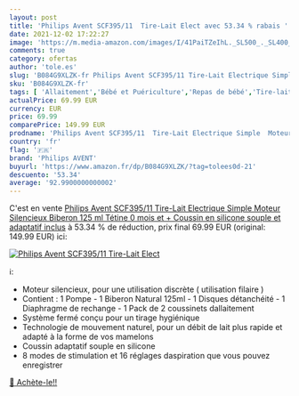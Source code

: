 ```yaml
---
layout: post
title: 'Philips Avent SCF395/11  Tire-Lait Elect avec 53.34 % rabais '
date: 2021-12-02 17:22:27
image: 'https://m.media-amazon.com/images/I/41PaiTZeIhL._SL500_._SL400_.jpg'
comments: true
category: ofertas
author: 'tole.es'
slug: 'B084G9XLZK-fr Philips Avent SCF395/11 Tire-Lait Electrique Simple Moteur...'
sku: 'B084G9XLZK-fr'
tags: [ 'Allaitement','Bébé et Puériculture','Repas de bébé','Tire-laits','philips avent', ]
actualPrice: 69.99 EUR
currency: EUR
price: 69.99
comparePrice: 149.99 EUR
prodname: 'Philips Avent SCF395/11  Tire-Lait Electrique Simple  Moteur Silencieux  Biberon 125 ml  Tétine 0 mois et +  Coussin en silicone souple et adaptatif inclus'
country: 'fr'
flag: '🇫🇷'
brand: 'Philips AVENT'
buyurl: 'https://www.amazon.fr/dp/B084G9XLZK/?tag=tolees0d-21'
descuento: '53.34'
average: '92.9900000000002'
---
```


C'est en vente [Philips Avent SCF395/11  Tire-Lait Electrique Simple  Moteur Silencieux  Biberon 125 ml  Tétine 0 mois et +  Coussin en silicone souple et adaptatif inclus](https://www.amazon.fr/dp/B084G9XLZK/?tag=tolees0d-21)  à  53.34 % de réduction, prix final  69.99 EUR (original: 149.99 EUR) ici:

[![Philips Avent SCF395/11  Tire-Lait Elect](https://m.media-amazon.com/images/I/41PaiTZeIhL._SL500_._SL400_.jpg)](https://www.amazon.fr/dp/B084G9XLZK/?tag=tolees0d-21)

ℹ️:

- Moteur silencieux, pour une utilisation discrète ( utilisation filaire )
- Contient : 1 Pompe - 1 Biberon Natural 125ml - 1 Disques détanchéité - 1 Diaphragme de rechange - 1 Pack de 2 coussinets dallaitement
- Système fermé conçu pour un tirage hygiénique
- Technologie de mouvement naturel, pour un débit de lait plus rapide et adapté à la forme de vos mamelons
- Coussin adaptatif souple en silicone
- 8 modes de stimulation et 16 réglages daspiration que vous pouvez enregistrer

[🛒 Achète-le!!](https://www.amazon.fr/dp/B084G9XLZK/?tag=tolees0d-21)
